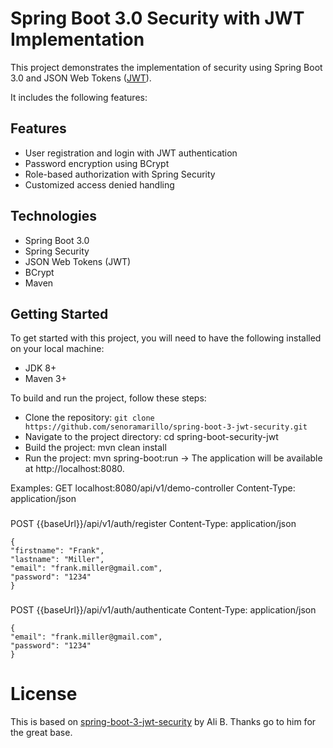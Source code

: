 # Spring Boot 3.0 Security with JWT Implementation
This project demonstrates the implementation of security using Spring Boot 3.0 and JSON Web Tokens ([JWT](https://jwt.io/)).

It includes the following features:
## Features
* User registration and login with JWT authentication
* Password encryption using BCrypt
* Role-based authorization with Spring Security
* Customized access denied handling

## Technologies
* Spring Boot 3.0
* Spring Security
* JSON Web Tokens (JWT)
* BCrypt
* Maven

## Getting Started
To get started with this project, you will need to have the following installed on your local machine:

* JDK 8+
* Maven 3+


To build and run the project, follow these steps:

* Clone the repository: `git clone https://github.com/senoramarillo/spring-boot-3-jwt-security.git`
* Navigate to the project directory: cd spring-boot-security-jwt
* Build the project: mvn clean install
* Run the project: mvn spring-boot:run
-> The application will be available at http://localhost:8080.

Examples:
GET localhost:8080/api/v1/demo-controller
Content-Type: application/json

###
POST {{baseUrl}}/api/v1/auth/register
Content-Type: application/json

```
{
"firstname": "Frank",
"lastname": "Miller",
"email": "frank.miller@gmail.com",
"password": "1234"
}
```

###
POST {{baseUrl}}/api/v1/auth/authenticate
Content-Type: application/json

```
{
"email": "frank.miller@gmail.com",
"password": "1234"
}
```

# License
This is based on [spring-boot-3-jwt-security](https://github.com/ali-bouali/spring-boot-3-jwt-security) by Ali B. Thanks go to him for the great base.
